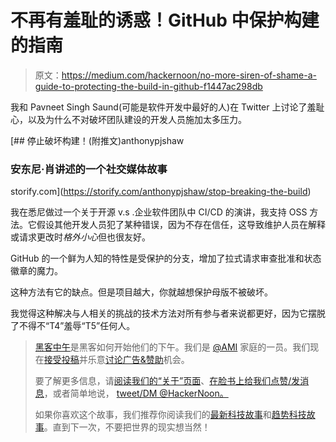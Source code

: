 # 不再有羞耻的诱惑！GitHub 中保护构建的指南

> 原文：<https://medium.com/hackernoon/no-more-siren-of-shame-a-guide-to-protecting-the-build-in-github-f1447ac298db>

我和 Pavneet Singh Saund(可能是软件开发中最好的人)在 Twitter 上讨论了羞耻心，以及为什么不对破坏团队建设的开发人员施加太多压力。

[](https://storify.com/anthonypjshaw/stop-breaking-the-build) [## 停止破坏构建！(附推文)anthonypjshaw

### 安东尼·肖讲述的一个社交媒体故事

storify.com](https://storify.com/anthonypjshaw/stop-breaking-the-build) 

我在悉尼做过一个关于开源 v.s .企业软件团队中 CI/CD 的演讲，我支持 OSS 方法。它假设其他开发人员犯了某种错误，因为不存在信任，这导致维护人员在解释或请求更改时*格外小心*但也很友好。

GitHub 的一个鲜为人知的特性是受保护的分支，增加了拉式请求审查批准和状态徽章的魔力。

这种方法有它的缺点。但是项目越大，你就越想保护母版不被破坏。

我觉得这种解决与人相关的挑战的技术方法对所有参与者来说都更好，因为它摆脱了不得不“T4”羞辱“T5”任何人。

> [黑客中午](http://bit.ly/Hackernoon)是黑客如何开始他们的下午。我们是 [@AMI](http://bit.ly/atAMIatAMI) 家庭的一员。我们现在[接受投稿](http://bit.ly/hackernoonsubmission)并乐意[讨论广告&赞助](mailto:partners@amipublications.com)机会。
> 
> 要了解更多信息，请[阅读我们的“关于”页面](https://goo.gl/4ofytp)、[在脸书上给我们点赞/发消息](http://bit.ly/HackernoonFB)，或者简单地说， [tweet/DM @HackerNoon。](https://goo.gl/k7XYbx)
> 
> 如果你喜欢这个故事，我们推荐你阅读我们的[最新科技故事](http://bit.ly/hackernoonlatestt)和[趋势科技故事](https://hackernoon.com/trending)。直到下一次，不要把世界的现实想当然！